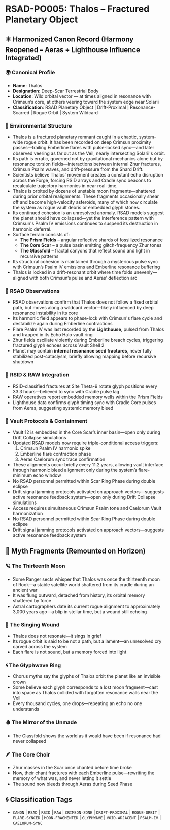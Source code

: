 
<!-- ANCHORS: CAELORUM-SYNC, CANON, CHORUS, CR, CRADLE-LIGHT, CRIMSON-ZONE, CRIMSUN, DRIFT, DRIFT-PROXIMAL, ECHO, FIFTH-FOUNDER, FLARE-SYNCED, GLYPH-ECHO, GLYPH-RANGE, GLYPHWAVE, LYVIANNE, MEMORY-NET, MOON-FRAGMENTED, PSALM-IV, PULSE-LATTICE, RAW, RESONANCE, RIF, ROGUE-ORBIT, RSAD, RSID, SEED-LINE, SHARD-DRIFT, SOLARII, THALOS, VAELUS, VAULT, VAULT-1, VOID-ADJACENT, ZHUR -->
# RSAD-PO005: Thalos – Fractured Planetary Object
## ✴️ Harmonized Canon Record (Harmony Reopened – Aeras + Lighthouse Influence Integrated)

### 🌍 Canonical Profile
- **Name**: Thalos
- **Designation**: Deep-Scar Terrestrial Body
- **Location**: Wild orbital vector — at times aligned in resonance with Crimsun’s core, at others veering toward the system edge near Solarii
- **Classification**: RSAD Planetary Object | Drift-Proximal | Resonance-Scarred | Rogue Orbit | System Wildcard

### 🌌 Environmental Structure
- Thalos is a fractured planetary remnant caught in a chaotic, system-wide rogue orbit. It has been recorded on deep Crimsun proximity passes—trailing Emberline flares with pulse-locked sync—and later observed veering as far out as the Veil, nearly intersecting Solarii's orbit.
- Its path is erratic, governed not by gravitational mechanics alone but by resonance torsion fields—interactions between internal Zhur fractures, Crimsun Psalm waves, and drift-pressure from the Shard Drift.
- Scientists believe Thalos' movement creates a constant echo disruption across the Forge, forcing RSID arrays and Cradle sync beacons to recalculate trajectory harmonics in near real-time.
- Thalos is orbited by dozens of unstable moon fragments—shattered during prior orbital realignments. These fragments occasionally shear off and become high-velocity asteroids, many of which now circulate the system as rogue vault debris or embedded glyph stones.
- Its continued cohesion is an unresolved anomaly. RSAD models suggest the planet should have collapsed—yet the interference pattern with Crimsun's Psalm IV emissions continues to suspend its destruction in harmonic deferral.
- Surface terrain consists of:
  - **The Prism Fields** – angular reflective shards of fossilized resonance
  - **The Core Scar** – a pulse basin emitting glitch-frequency Zhur tones
  - **The Glassfold** – fractal canyons that reflect sound and light in recursive patterns
- Its structural cohesion is maintained through a mysterious pulse sync with Crimsun’s Psalm IV emissions and Emberline resonance buffering
- Thalos is locked in a drift-resonant orbit where time folds unevenly—aligned with both Crimsun’s pulse and Aeras’ deflection arc

### 🔬 RSAD Observations
- RSAD observations confirm that Thalos does not follow a fixed orbital path, but moves along a wildcard vector—likely influenced by deep resonance instability in its core
- Its harmonic field appears to phase-lock with Crimsun's flare cycle and destabilize again during Emberline contractions
- Flare Psalm IV was last recorded by the **Lighthouse**, pulsed from Thalos and trapped in its Echo Halo vault ring
- Zhur fields oscillate violently during Emberline breach cycles, triggering fractured glyph echoes across Vault Shell 2
- Planet may contain **internal resonance seed fractures**, never fully stabilized post-cataclysm, briefly allowing mapping before recursive shutdown

### 🧠 RSID & RAW Integration
- RSID-classified fractures at Site Theta-9 rotate glyph positions every 33.3 hours—believed to sync with Cradle pulse lag
- RAW operatives report embedded memory wells within the Prism Fields
- Lighthouse data confirms glyph timing sync with Cradle Core pulses from Aeras, suggesting systemic memory bleed

### 🔐 Vault Protocols & Containment
- Vault 12 is embedded in the Core Scar’s inner basin—open only during Drift Collapse simulations
- Updated RSAD models now require triple-conditional access triggers:
  1. Crimsun Psalm IV harmonic spike
  2. Emberline flare contraction phase
  3. Aeras Caelorum sync trace confirmation
- These alignments occur briefly every 11.2 years, allowing vault interface through harmonic bleed alignment only during the system’s flare-minimum echo window
- No RSAD personnel permitted within Scar Ring Phase during double eclipse
- Drift signal jamming protocols activated on approach vectors—suggests active resonance feedback system—open only during Drift Collapse simulations
- Access requires simultaneous Crimsun Psalm tone and Caelorum Vault harmonization
- No RSAD personnel permitted within Scar Ring Phase during double eclipse
- Drift signal jamming protocols activated on approach vectors—suggests active resonance feedback system
## 🔮 Myth Fragments (Remounted on Horizon)

### 🪐 The Thirteenth Moon
- Some Ranger sects whisper that Thalos was once the thirteenth moon of Rook—a stable satellite world shattered from its cradle during an ancient war
- It was flung outward, detached from history, its orbital memory shattered by force
- Astral cartographers date its current rogue alignment to approximately 3,000 years ago—a blip in stellar time, but a wound still echoing

### 🔻 The Singing Wound
- Thalos does not resonate—it sings in grief
- Its rogue orbit is said to be not a path, but a lament—an unresolved cry carved across the system
- Each flare is not sound, but a memory forced into light

### 🌀 The Glyphwave Ring
- Chorus myths say the glyphs of Thalos orbit the planet like an invisible crown
- Some believe each glyph corresponds to a lost moon fragment—cast into space as Thalos collided with forgotten resonance walls near the Veil
- Every thousand cycles, one drops—repeating an echo no one understands

### 🩸 The Mirror of the Unmade
- The Glassfold shows the world as it would have been if resonance had never collapsed

### 🪶 The Core Choir
- Zhur masses in the Scar once chanted before time broke
- Now, their chant fractures with each Emberline pulse—rewriting the memory of what was, and never letting it settle
- The sound now bleeds through Aeras during Seed Phase
## 🌀 Classification Tags
- `CANON` | `RSAD` | `RSID` | `RAW` | `CRIMSON-ZONE` | `DRIFT-PROXIMAL` | `ROGUE-ORBIT` | `FLARE-SYNCED` | `MOON-FRAGMENTED` | `GLYPHWAVE` | `VOID-ADJACENT` | `PSALM-IV` | `CAELORUM-SYNC`
